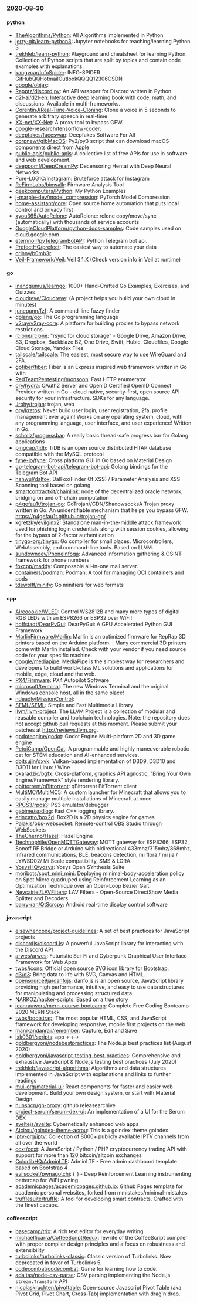 ### 2020-08-30

#### python
* [TheAlgorithms/Python](https://github.com/TheAlgorithms/Python): All Algorithms implemented in Python
* [jerry-git/learn-python3](https://github.com/jerry-git/learn-python3): Jupyter notebooks for teaching/learning Python 3
* [trekhleb/learn-python](https://github.com/trekhleb/learn-python):  Playground and cheatsheet for learning Python. Collection of Python scripts that are split by topics and contain code examples with explanations.
* [kangvcar/InfoSpider](https://github.com/kangvcar/InfoSpider): INFO-SPIDER GitHubQQHotmailOutlookQQQQ12306CSDN
* [google/objax](https://github.com/google/objax): 
* [Rapptz/discord.py](https://github.com/Rapptz/discord.py): An API wrapper for Discord written in Python.
* [d2l-ai/d2l-en](https://github.com/d2l-ai/d2l-en): Interactive deep learning book with code, math, and discussions. Available in multi-frameworks.
* [CorentinJ/Real-Time-Voice-Cloning](https://github.com/CorentinJ/Real-Time-Voice-Cloning): Clone a voice in 5 seconds to generate arbitrary speech in real-time
* [XX-net/XX-Net](https://github.com/XX-net/XX-Net): A proxy tool to bypass GFW.
* [google-research/tensorflow-coder](https://github.com/google-research/tensorflow-coder): 
* [deepfakes/faceswap](https://github.com/deepfakes/faceswap): Deepfakes Software For All
* [corpnewt/gibMacOS](https://github.com/corpnewt/gibMacOS): Py2/py3 script that can download macOS components direct from Apple
* [public-apis/public-apis](https://github.com/public-apis/public-apis): A collective list of free APIs for use in software and web development.
* [deeppomf/DeepCreamPy](https://github.com/deeppomf/DeepCreamPy): Decensoring Hentai with Deep Neural Networks
* [Pure-L0G1C/Instagram](https://github.com/Pure-L0G1C/Instagram): Bruteforce attack for Instagram
* [ReFirmLabs/binwalk](https://github.com/ReFirmLabs/binwalk): Firmware Analysis Tool
* [geekcomputers/Python](https://github.com/geekcomputers/Python): My Python Examples
* [j-marple-dev/model_compression](https://github.com/j-marple-dev/model_compression): PyTorch Model Compression
* [home-assistant/core](https://github.com/home-assistant/core):  Open source home automation that puts local control and privacy first
* [xyou365/AutoRclone](https://github.com/xyou365/AutoRclone): AutoRclone: rclone copy/move/sync (automatically) with thousands of service accounts
* [GoogleCloudPlatform/python-docs-samples](https://github.com/GoogleCloudPlatform/python-docs-samples): Code samples used on cloud.google.com
* [eternnoir/pyTelegramBotAPI](https://github.com/eternnoir/pyTelegramBotAPI): Python Telegram bot api.
* [PrefectHQ/prefect](https://github.com/PrefectHQ/prefect): The easiest way to automate your data
* [crinny/b0mb3r](https://github.com/crinny/b0mb3r):    
* [Veil-Framework/Veil](https://github.com/Veil-Framework/Veil): Veil 3.1.X (Check version info in Veil at runtime)

#### go
* [inancgumus/learngo](https://github.com/inancgumus/learngo): 1000+ Hand-Crafted Go Examples, Exercises, and Quizzes
* [cloudreve/Cloudreve](https://github.com/cloudreve/Cloudreve):  (A project helps you build your own cloud in minutes)
* [junegunn/fzf](https://github.com/junegunn/fzf):  A command-line fuzzy finder
* [golang/go](https://github.com/golang/go): The Go programming language
* [v2ray/v2ray-core](https://github.com/v2ray/v2ray-core): A platform for building proxies to bypass network restrictions.
* [rclone/rclone](https://github.com/rclone/rclone): "rsync for cloud storage" - Google Drive, Amazon Drive, S3, Dropbox, Backblaze B2, One Drive, Swift, Hubic, Cloudfiles, Google Cloud Storage, Yandex Files
* [tailscale/tailscale](https://github.com/tailscale/tailscale): The easiest, most secure way to use WireGuard and 2FA.
* [gofiber/fiber](https://github.com/gofiber/fiber):  Fiber is an Express inspired web framework written in Go with 
* [RedTeamPentesting/monsoon](https://github.com/RedTeamPentesting/monsoon): Fast HTTP enumerator
* [ory/hydra](https://github.com/ory/hydra): OAuth2 Server and OpenID Certified OpenID Connect Provider written in Go - cloud native, security-first, open source API security for your infrastructure. SDKs for any language.
* [Jrohy/trojan](https://github.com/Jrohy/trojan): trojan, web
* [ory/kratos](https://github.com/ory/kratos): Never build user login, user registration, 2fa, profile management ever again! Works on any operating system, cloud, with any programming language, user interface, and user experience! Written in Go.
* [schollz/progressbar](https://github.com/schollz/progressbar): A really basic thread-safe progress bar for Golang applications
* [pingcap/tidb](https://github.com/pingcap/tidb): TiDB is an open source distributed HTAP database compatible with the MySQL protocol
* [fyne-io/fyne](https://github.com/fyne-io/fyne): Cross platform GUI in Go based on Material Design
* [go-telegram-bot-api/telegram-bot-api](https://github.com/go-telegram-bot-api/telegram-bot-api): Golang bindings for the Telegram Bot API
* [hahwul/dalfox](https://github.com/hahwul/dalfox):  DalFox(Finder Of XSS) / Parameter Analysis and XSS Scanning tool based on golang
* [smartcontractkit/chainlink](https://github.com/smartcontractkit/chainlink): node of the decentralized oracle network, bridging on and off-chain computation
* [p4gefau1t/trojan-go](https://github.com/p4gefau1t/trojan-go): GoTrojan//CDN/ShadowsocksA Trojan proxy written in Go. An unidentifiable mechanism that helps you bypass GFW. https://p4gefau1t.github.io/trojan-go/
* [kgretzky/evilginx2](https://github.com/kgretzky/evilginx2): Standalone man-in-the-middle attack framework used for phishing login credentials along with session cookies, allowing for the bypass of 2-factor authentication
* [tinygo-org/tinygo](https://github.com/tinygo-org/tinygo): Go compiler for small places. Microcontrollers, WebAssembly, and command-line tools. Based on LLVM.
* [sundowndev/PhoneInfoga](https://github.com/sundowndev/PhoneInfoga): Advanced information gathering & OSINT framework for phone numbers
* [foxcpp/maddy](https://github.com/foxcpp/maddy):  Composable all-in-one mail server.
* [containers/podman](https://github.com/containers/podman): Podman: A tool for managing OCI containers and pods
* [tdewolff/minify](https://github.com/tdewolff/minify): Go minifiers for web formats

#### cpp
* [Aircoookie/WLED](https://github.com/Aircoookie/WLED): Control WS2812B and many more types of digital RGB LEDs with an ESP8266 or ESP32 over WiFi!
* [hoffstadt/DearPyGui](https://github.com/hoffstadt/DearPyGui): DearPyGui: A GPU Accelerated Python GUI Framework
* [MarlinFirmware/Marlin](https://github.com/MarlinFirmware/Marlin): Marlin is an optimized firmware for RepRap 3D printers based on the Arduino platform. | Many commercial 3D printers come with Marlin installed. Check with your vendor if you need source code for your specific machine.
* [google/mediapipe](https://github.com/google/mediapipe): MediaPipe is the simplest way for researchers and developers to build world-class ML solutions and applications for mobile, edge, cloud and the web.
* [PX4/Firmware](https://github.com/PX4/Firmware): PX4 Autopilot Software
* [microsoft/terminal](https://github.com/microsoft/terminal): The new Windows Terminal and the original Windows console host, all in the same place!
* [ndeadly/MissionControl](https://github.com/ndeadly/MissionControl): 
* [SFML/SFML](https://github.com/SFML/SFML): Simple and Fast Multimedia Library
* [llvm/llvm-project](https://github.com/llvm/llvm-project): The LLVM Project is a collection of modular and reusable compiler and toolchain technologies. Note: the repository does not accept github pull requests at this moment. Please submit your patches at http://reviews.llvm.org.
* [godotengine/godot](https://github.com/godotengine/godot): Godot Engine  Multi-platform 2D and 3D game engine
* [PetoiCamp/OpenCat](https://github.com/PetoiCamp/OpenCat): A programmable and highly maneuverable robotic cat for STEM education and AI-enhanced services.
* [doitsujin/dxvk](https://github.com/doitsujin/dxvk): Vulkan-based implementation of D3D9, D3D10 and D3D11 for Linux / Wine
* [bkaradzic/bgfx](https://github.com/bkaradzic/bgfx): Cross-platform, graphics API agnostic, "Bring Your Own Engine/Framework" style rendering library.
* [qbittorrent/qBittorrent](https://github.com/qbittorrent/qBittorrent): qBittorrent BitTorrent client
* [MultiMC/MultiMC5](https://github.com/MultiMC/MultiMC5): A custom launcher for Minecraft that allows you to easily manage multiple installations of Minecraft at once
* [RPCS3/rpcs3](https://github.com/RPCS3/rpcs3): PS3 emulator/debugger
* [gabime/spdlog](https://github.com/gabime/spdlog): Fast C++ logging library.
* [erincatto/box2d](https://github.com/erincatto/box2d): Box2D is a 2D physics engine for games
* [Palakis/obs-websocket](https://github.com/Palakis/obs-websocket): Remote-control OBS Studio through WebSockets
* [TheCherno/Hazel](https://github.com/TheCherno/Hazel): Hazel Engine
* [1technophile/OpenMQTTGateway](https://github.com/1technophile/OpenMQTTGateway): MQTT gateway for ESP8266, ESP32, Sonoff RF Bridge or Arduino with bidirectional 433mhz/315mhz/868mhz, Infrared communications, BLE, beacons detection, mi flora / mi jia / LYWSD02/ Mi Scale compatibility, SMS & LORA.
* [YosysHQ/yosys](https://github.com/YosysHQ/yosys): Yosys Open SYnthesis Suite
* [moribots/spot_mini_mini](https://github.com/moribots/spot_mini_mini): Deploying minimal-body-acceleration policy on Spot Micro quadruped using Reinforcement Learning as an Optimization Technique over an Open-Loop Bezier Gait.
* [Nevcairiel/LAVFilters](https://github.com/Nevcairiel/LAVFilters): LAV Filters - Open-Source DirectShow Media Splitter and Decoders
* [barry-ran/QtScrcpy](https://github.com/barry-ran/QtScrcpy): Android real-time display control software

#### javascript
* [elsewhencode/project-guidelines](https://github.com/elsewhencode/project-guidelines): A set of best practices for JavaScript projects
* [discordjs/discord.js](https://github.com/discordjs/discord.js): A powerful JavaScript library for interacting with the Discord API
* [arwes/arwes](https://github.com/arwes/arwes): Futuristic Sci-Fi and Cyberpunk Graphical User Interface Framework for Web Apps
* [twbs/icons](https://github.com/twbs/icons): Official open source SVG icon library for Bootstrap.
* [d3/d3](https://github.com/d3/d3): Bring data to life with SVG, Canvas and HTML. 
* [opensource9ja/danfojs](https://github.com/opensource9ja/danfojs): danfo.js is an open source, JavaScript library providing high performance, intuitive, and easy to use data structures for manipulating and processing structured data.
* [NARKOZ/hacker-scripts](https://github.com/NARKOZ/hacker-scripts): Based on a true story
* [jeanrauwers/mern-course-bootcamp](https://github.com/jeanrauwers/mern-course-bootcamp): Complete Free Coding Bootcamp 2020 MERN Stack
* [twbs/bootstrap](https://github.com/twbs/bootstrap): The most popular HTML, CSS, and JavaScript framework for developing responsive, mobile first projects on the web.
* [manikandanraji/remember](https://github.com/manikandanraji/remember): Capture, Edit and Save
* [lxk0301/scripts](https://github.com/lxk0301/scripts): app->->->
* [goldbergyoni/nodebestpractices](https://github.com/goldbergyoni/nodebestpractices):  The Node.js best practices list (August 2020)
* [goldbergyoni/javascript-testing-best-practices](https://github.com/goldbergyoni/javascript-testing-best-practices):   Comprehensive and exhaustive JavaScript & Node.js testing best practices (July 2020)
* [trekhleb/javascript-algorithms](https://github.com/trekhleb/javascript-algorithms):  Algorithms and data structures implemented in JavaScript with explanations and links to further readings
* [mui-org/material-ui](https://github.com/mui-org/material-ui): React components for faster and easier web development. Build your own design system, or start with Material Design.
* [hunshcn/gh-proxy](https://github.com/hunshcn/gh-proxy): github releasearchive
* [project-serum/serum-dex-ui](https://github.com/project-serum/serum-dex-ui): An implementation of a UI for the Serum DEX
* [sveltejs/svelte](https://github.com/sveltejs/svelte): Cybernetically enhanced web apps
* [Aicirou/goindex-theme-acrou](https://github.com/Aicirou/goindex-theme-acrou): This is a goindex theme.goindex
* [iptv-org/iptv](https://github.com/iptv-org/iptv): Collection of 8000+ publicly available IPTV channels from all over the world
* [ccxt/ccxt](https://github.com/ccxt/ccxt): A JavaScript / Python / PHP cryptocurrency trading API with support for more than 120 bitcoin/altcoin exchanges
* [ColorlibHQ/AdminLTE](https://github.com/ColorlibHQ/AdminLTE): AdminLTE - Free admin dashboard template based on Bootstrap 4
* [evilsocket/pwnagotchi](https://github.com/evilsocket/pwnagotchi): (_) - Deep Reinforcement Learning instrumenting bettercap for WiFi pwning.
* [academicpages/academicpages.github.io](https://github.com/academicpages/academicpages.github.io): Github Pages template for academic personal websites, forked from mmistakes/minimal-mistakes
* [trufflesuite/truffle](https://github.com/trufflesuite/truffle): A tool for developing smart contracts. Crafted with the finest cacaos.

#### coffeescript
* [basecamp/trix](https://github.com/basecamp/trix): A rich text editor for everyday writing
* [michaelficarra/CoffeeScriptRedux](https://github.com/michaelficarra/CoffeeScriptRedux):  rewrite of the CoffeeScript compiler with proper compiler design principles and a focus on robustness and extensibility
* [turbolinks/turbolinks-classic](https://github.com/turbolinks/turbolinks-classic): Classic version of Turbolinks. Now deprecated in favor of Turbolinks 5.
* [codecombat/codecombat](https://github.com/codecombat/codecombat): Game for learning how to code.
* [adaltas/node-csv-parse](https://github.com/adaltas/node-csv-parse): CSV parsing implementing the Node.js `stream.Transform` API
* [nicolaskruchten/pivottable](https://github.com/nicolaskruchten/pivottable): Open-source Javascript Pivot Table (aka Pivot Grid, Pivot Chart, Cross-Tab) implementation with drag'n'drop.
